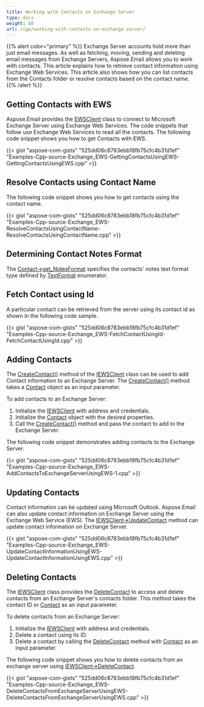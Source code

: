 ```yaml
---
title: Working with Contacts on Exchange Server
type: docs
weight: 60
url: /cpp/working-with-contacts-on-exchange-server/
---
```


{{% alert color="primary" %}} Exchange Server accounts hold more than just email messages. As well as fetching, moving, sending and deleting email messages from Exchange Servers, Aspose.Email allows you to work with contacts. This article explains how to retrieve contact information using Exchange Web Services. This article also shows how you can list contacts from the Contacts folder or resolve contacts based on the contact name. {{% /alert %}} 
## **Getting Contacts with EWS**
Aspose.Email provides the [EWSClient](https://apireference.aspose.com/email/cpp/class/aspose.email.clients.exchange.web_service.e_w_s_client) class to connect to Microsoft Exchange Server using Exchange Web Services. The code snippets that follow use Exchange Web Services to read all the contacts. The following code snippet shows you how to get Contacts with EWS.



{{< gist "aspose-com-gists" "525dd06c8783ebb18fb75cfc4b31d1ef" "Examples-Cpp-source-Exchange_EWS-GettingContactsUsingEWS-GettingContactsUsingEWS.cpp" >}}
## **Resolve Contacts using Contact Name**
The following code snippet shows you how to get contacts using the contact name.



{{< gist "aspose-com-gists" "525dd06c8783ebb18fb75cfc4b31d1ef" "Examples-Cpp-source-Exchange_EWS-ResolveContactsUsingContactName-ResolveContactsUsingContactName.cpp" >}}
## **Determining Contact Notes Format**
The [Contact->get_NotesFormat](https://apireference.aspose.com/email/cpp/class/aspose.email.personal_info.contact) specifies the contacts' notes text format type defined by [TextFormat](https://apireference.aspose.com/email/cpp/namespace/aspose.email.personal_info) enumerator.
## **Fetch Contact using Id**
A particular contact can be retrieved from the server using its contact id as shown in the following code sample.



{{< gist "aspose-com-gists" "525dd06c8783ebb18fb75cfc4b31d1ef" "Examples-Cpp-source-Exchange_EWS-FetchContactUsingId-FetchContactUsingId.cpp" >}}
## **Adding Contacts**
The [CreateContact()](https://apireference.aspose.com/email/cpp/class/aspose.email.clients.exchange.web_service.i_e_w_s_client) method of the [IEWSClient](https://apireference.aspose.com/email/cpp/class/aspose.email.clients.exchange.web_service.i_e_w_s_client) class can be used to add Contact information to an Exchange Server. The [CreateContact()](https://apireference.aspose.com/email/cpp/class/aspose.email.clients.exchange.web_service.i_e_w_s_client) method takes a [Contact](https://apireference.aspose.com/email/cpp/class/aspose.email.personal_info.contact) object as an input parameter.

To add contacts to an Exchange Server:

1. Initialize the [IEWSClient](https://apireference.aspose.com/email/cpp/class/aspose.email.clients.exchange.web_service.i_e_w_s_client) with address and credentials.
1. Initialize the [Contact](https://apireference.aspose.com/email/cpp/class/aspose.email.personal_info.contact) object with the desired properties.
1. Call the [CreateContact()](https://apireference.aspose.com/email/cpp/class/aspose.email.clients.exchange.web_service.i_e_w_s_client) method and pass the contact to add to the Exchange Server.

The following code snippet demonstrates adding contacts to the Exchange Server.



{{< gist "aspose-com-gists" "525dd06c8783ebb18fb75cfc4b31d1ef" "Examples-Cpp-source-Exchange_EWS-AddContactsToExchangeServerUsingEWS-1.cpp" >}}
## **Updating Contacts**
Contact information can be updated using Microsoft Outlook. Aspose.Email can also update contact information on Exchange Server using the Exchange Web Service (EWS). The [IEWSClient->UpdateContact](https://apireference.aspose.com/email/cpp/class/aspose.email.clients.exchange.web_service.i_e_w_s_client) method can update contact information on Exchange Server.



{{< gist "aspose-com-gists" "525dd06c8783ebb18fb75cfc4b31d1ef" "Examples-Cpp-source-Exchange_EWS-UpdateContactInformationUsingEWS-UpdateContactInformationUsingEWS.cpp" >}}
## **Deleting Contacts**
The [IEWSClient](https://apireference.aspose.com/email/cpp/class/aspose.email.clients.exchange.web_service.i_e_w_s_client) class provides the [DeleteContact](https://apireference.aspose.com/email/cpp/class/aspose.email.clients.exchange.web_service.i_e_w_s_client) to access and delete contacts from an Exchange Server's contacts folder. This method takes the contact ID or [Contact](https://apireference.aspose.com/email/cpp/class/aspose.email.personal_info.contact) as an input parameter.

To delete contacts from an Exchange Server:

1. Initialize the [IEWSClient](https://apireference.aspose.com/email/cpp/class/aspose.email.clients.exchange.web_service.i_e_w_s_client) with address and credentials.
1. Delete a contact using its ID.
1. Delete a contact by calling the [DeleteContact](https://apireference.aspose.com/email/cpp/class/aspose.email.clients.exchange.web_service.i_e_w_s_client) method with [Contact](https://apireference.aspose.com/email/cpp/class/aspose.email.personal_info.contact) as an input parameter.

The following code snippet shows you how to delete contacts from an exchange server using [IEWSClient->DeleteContact](https://apireference.aspose.com/email/cpp/class/aspose.email.clients.exchange.web_service.i_e_w_s_client).



{{< gist "aspose-com-gists" "525dd06c8783ebb18fb75cfc4b31d1ef" "Examples-Cpp-source-Exchange_EWS-DeleteContactsFromExchangeServerUsingEWS-DeleteContactsFromExchangeServerUsingEWS.cpp" >}}
